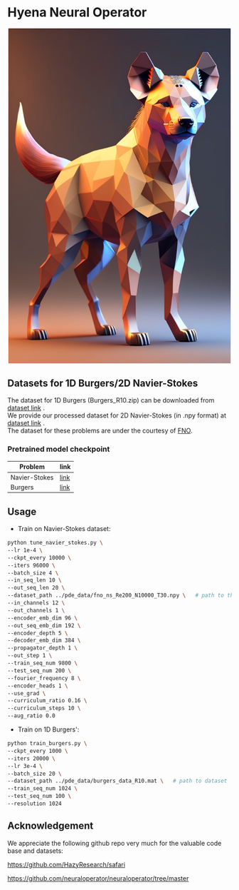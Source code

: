 # Hyena Neural Operator
<!-- <p align="center" width="100%" height="100%">
    <img width="50%" height="50%" src="./images/hyena lowpoly(1).jpg">
</p> -->
<p align="center" width="100%" height="100%">
<img src="./images/hyena lowpoly(1).jpg" width="500px"></img>
</p>

## Datasets for 1D Burgers/2D Navier-Stokes

The dataset for 1D Burgers (Burgers_R10.zip) can be downloaded from [dataset link](https://drive.google.com/drive/folders/1UnbQh2WWc6knEHbLn-ZaXrKUZhp7pjt-) .</br>
We provide our processed dataset for 2D Navier-Stokes (in .npy format) at [dataset link](https://drive.google.com/drive/folders/1z-0V6NSl2STzrSA6QkzYWOGHSTgiOSYq?usp=sharing) .</br>
The dataset for these problems are under the courtesy of [FNO](https://github.com/zongyi-li/fourier_neural_operator).

### Pretrained model checkpoint

| Problem       | link   |
|---------------|---------------------------------------------------------------------------|
| Navier-Stokes  |  [link](https://drive.google.com/drive/folders/1o_j_4ilbfHHftGmM3_P1UEL_VPPLHTKd?usp=drive_link) |
| Burgers   |  [link](https://drive.google.com/drive/folders/1e95sE7trXHWQdUAbyTtjqn-l0_Xo6ttR?usp=drive_link) |

## Usage
* Train on Navier-Stokes dataset:

```bash
python tune_navier_stokes.py \
--lr 1e-4 \
--ckpt_every 10000 \
--iters 96000 \
--batch_size 4 \
--in_seq_len 10 \
--out_seq_len 20 \
--dataset_path ../pde_data/fno_ns_Re200_N10000_T30.npy \   # path to the dataset
--in_channels 12 \
--out_channels 1 \
--encoder_emb_dim 96 \
--out_seq_emb_dim 192 \
--encoder_depth 5 \
--decoder_emb_dim 384 \
--propagator_depth 1 \
--out_step 1 \
--train_seq_num 9800 \
--test_seq_num 200 \
--fourier_frequency 8 \
--encoder_heads 1 \
--use_grad \
--curriculum_ratio 0.16 \
--curriculum_steps 10 \
--aug_ratio 0.0
```
 * Train on 1D Burgers': 

```bash
python train_burgers.py \
--ckpt_every 1000 \
--iters 20000 \
--lr 3e-4 \
--batch_size 20 \
--dataset_path ../pde_data/burgers_data_R10.mat \   # path to dataset
--train_seq_num 1024 \
--test_seq_num 100 \
--resolution 1024
```

## Acknowledgement

We appreciate the following github repo very much for the valuable code base and datasets:

https://github.com/HazyResearch/safari

https://github.com/neuraloperator/neuraloperator/tree/master
